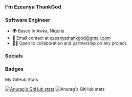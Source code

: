 ### I'm Ezeanya ThankGod
### **Software Engineer**
* 🌍 Based in Awka, Nigeria.
* 📧 Email contact at ezeanyathankgod@gmail.com
* 🤝🏻 Open to collaboration and partnership on any project.
### Socials
### Badges
My GitHub Stats


[![Anurag's GitHub stats](https://github-readme-stats.vercel.app/api?username=kingkampala)](https://github.com/anuraghazra/github-readme-stats)
![Anurag's GitHub stats](https://github-readme-stats.vercel.app/api?username=kingkampala&count_private=true)
